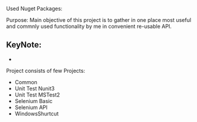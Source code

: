 ﻿
Used Nuget Packages:


Purpose: 
Main objective of this project is to gather in one place most useful and commnly used functionality by me
in convenient re-usable API. 

KeyNote:
-
-

Project consists of few Projects:
- Common
- Unit Test Nunit3
- Unit Test MSTest2
- Selenium Basic 
- Selenium API 
- WindowsShurtcut


